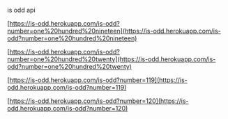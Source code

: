 is odd api

[https://is-odd.herokuapp.com/is-odd?number=one%20hundred%20nineteen](https://is-odd.herokuapp.com/is-odd?number=one%20hundred%20nineteen)

[https://is-odd.herokuapp.com/is-odd?number=one%20hundred%20twenty](https://is-odd.herokuapp.com/is-odd?number=one%20hundred%20twenty)

[https://is-odd.herokuapp.com/is-odd?number=119](https://is-odd.herokuapp.com/is-odd?number=119)

[https://is-odd.herokuapp.com/is-odd?number=120](https://is-odd.herokuapp.com/is-odd?number=120)